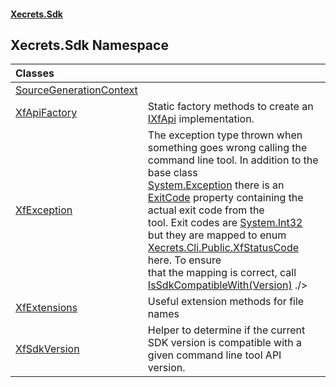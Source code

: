 #### [Xecrets.Sdk](index.md 'index')

## Xecrets.Sdk Namespace

| Classes | |
| :--- | :--- |
| [SourceGenerationContext](Xecrets.Sdk.SourceGenerationContext.md 'Xecrets.Sdk.SourceGenerationContext') | |
| [XfApiFactory](Xecrets.Sdk.XfApiFactory.md 'Xecrets.Sdk.XfApiFactory') | Static factory methods to create an [IXfApi](Xecrets.Sdk.Abstractions.md#Xecrets.Sdk.Abstractions.IXfApi 'Xecrets.Sdk.Abstractions.IXfApi') implementation. |
| [XfException](Xecrets.Sdk.XfException.md 'Xecrets.Sdk.XfException') | The exception type thrown when something goes wrong calling the command line tool. In addition to the base class<br/>[System.Exception](https://docs.microsoft.com/en-us/dotnet/api/System.Exception 'System.Exception') there is an [ExitCode](Xecrets.Sdk.XfException.md#Xecrets.Sdk.XfException.ExitCode 'Xecrets.Sdk.XfException.ExitCode') property containing the actual exit code from the<br/>tool. Exit codes are [System.Int32](https://docs.microsoft.com/en-us/dotnet/api/System.Int32 'System.Int32') but they are mapped to enum [Xecrets.Cli.Public.XfStatusCode](https://docs.microsoft.com/en-us/dotnet/api/Xecrets.Cli.Public.XfStatusCode 'Xecrets.Cli.Public.XfStatusCode') here. To ensure<br/>that the mapping is correct, call [IsSdkCompatibleWith(Version)](Xecrets.Sdk.Abstractions.md#Xecrets.Sdk.Abstractions.IXfApi.IsSdkCompatibleWith(System.Version) 'Xecrets.Sdk.Abstractions.IXfApi.IsSdkCompatibleWith(System.Version)') ./> |
| [XfExtensions](Xecrets.Sdk.XfExtensions.md 'Xecrets.Sdk.XfExtensions') | Useful extension methods for file names |
| [XfSdkVersion](Xecrets.Sdk.XfSdkVersion.md 'Xecrets.Sdk.XfSdkVersion') | Helper to determine if the current SDK version is compatible with a given command line tool API version. |
